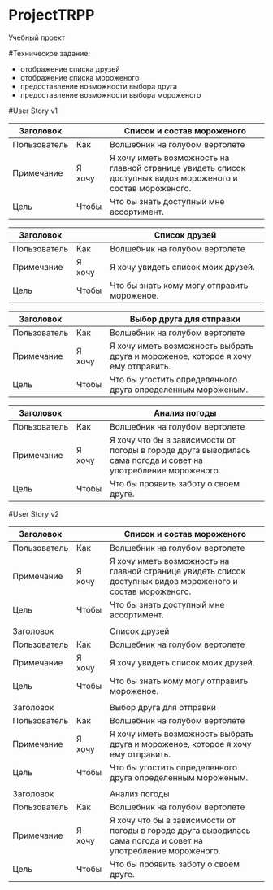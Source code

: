 # ProjectTRPP
Учебный проект


#Техническое задание:
- отображение списка друзей
- отображение списка мороженого
- предоставление возможности выбора друга
- предоставление возможности выбора мороженого

#User Story v1

| Заголовок         |        | Список и состав мороженого                                                                                  |
|-------------------|--------|-------------------------------------------------------------------------------------------------------------|
| Пользователь      | Как    | Волшебник на голубом вертолете                                                                              |
| Примечание        | Я хочу | Я хочу иметь возможность на главной странице увидеть список доступных видов мороженого и состав мороженого. |
| Цель              | Чтобы  | Что бы знать доступный мне ассортимент.                                                                     |


| Заголовок    |        | Список друзей                                 |
|--------------|--------|-----------------------------------------------|
| Пользователь | Как    | Волшебник на голубом вертолете                |
| Примечание   | Я хочу | Я хочу увидеть список моих друзей.            |
| Цель         | Чтобы  | Что бы знать кому могу отправить мороженое.   |


| Заголовок    |        | Выбор друга для отправки                                                          |
|--------------|--------|-----------------------------------------------------------------------------------|
| Пользователь | Как    | Волшебник на голубом вертолете                                                    |
| Примечание   | Я хочу | Я хочу иметь возможность выбрать друга и мороженое, которое я хочу ему отправить. |
| Цель         | Чтобы  | Что бы угостить определенного друга определенным мороженым.                       |


| Заголовок    |        | Анализ погоды                                                                                                   |
|--------------|--------|-----------------------------------------------------------------------------------------------------------------|
| Пользователь | Как    | Волшебник на голубом вертолете                                                                                  |
| Примечание   | Я хочу | Я хочу что бы в зависимости от погоды в городе друга выводилась сама погода и совет на употребление мороженого. |
| Цель         | Чтобы  | Что бы проявить заботу о своем друге.                                                                           |




#User Story v2

| Заголовок    |        | Список и состав мороженого                                                                                      |
|--------------|--------|-----------------------------------------------------------------------------------------------------------------|
| Пользователь | Как    | Волшебник на голубом вертолете                                                                                  |
| Примечание   | Я хочу | Я хочу иметь возможность на главной странице увидеть список доступных видов мороженого и состав мороженого.     |
| Цель         | Чтобы  | Что бы знать доступный мне ассортимент.                                                                         |
|              |        |                                                                                                                 |
| Заголовок    |        | Список друзей                                                                                                   |
| Пользователь | Как    | Волшебник на голубом вертолете                                                                                  |
| Примечание   | Я хочу | Я хочу увидеть список моих друзей.                                                                              |
| Цель         | Чтобы  | Что бы знать кому могу отправить мороженое.                                                                     |
|              |        |                                                                                                                 |
| Заголовок    |        | Выбор друга для отправки                                                                                        |
| Пользователь | Как    | Волшебник на голубом вертолете                                                                                  |
| Примечание   | Я хочу | Я хочу иметь возможность выбрать друга и мороженое, которое я хочу ему отправить.                               |
| Цель         | Чтобы  | Что бы угостить определенного друга определенным мороженым.                                                     |
|              |        |                                                                                                                 |
| Заголовок    |        | Анализ погоды                                                                                                   |
| Пользователь | Как    | Волшебник на голубом вертолете                                                                                  |
| Примечание   | Я хочу | Я хочу что бы в зависимости от погоды в городе друга выводилась сама погода и совет на употребление мороженого. |
| Цель         | Чтобы  | Что бы проявить заботу о своем друге.                                                                           |


